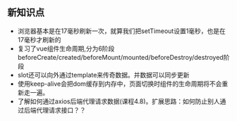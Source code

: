 ## 新知识点

- 浏览器基本是在17毫秒刷新一次，就算我们把setTimeout设置1毫秒，也是在17毫秒才刷新的
- 复习了vue组件生命周期,分为6阶段 beforeCreate/created/beforeMount/mounted/beforeDestroy/destroyed阶段
- slot还可以向外通过template来传奇数据。并数据可以同步更新
- 使用keep-alive会把dom缓存到内存中，页面切换时组件的生命周期将不会重新走一遍。
- 了解如何通过axios后端代理请求数据(课程4.8)。扩展思路：如何防止别人通过后端代理请求接口？？